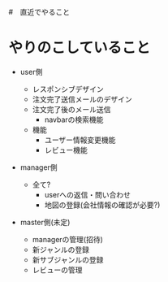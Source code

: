 #　直近でやること

# やりのこしていること
- user側
  - レスポンシブデザイン
  - 注文完了送信メールのデザイン
  - 注文完了後のメール送信
    - navbarの検索機能
  - 機能
    - ユーザー情報変更機能
    - レビュー機能

- manager側
  - 全て?
    - userへの返信・問い合わせ
    - 地図の登録(会社情報の確認が必要?)

- master側(未定)
  - managerの管理(招待)
  - 新ジャンルの登録
  - 新サブジャンルの登録
  - レビューの管理

